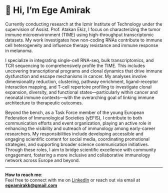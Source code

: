 # 👋 Hi, I’m Ege Amirak

Currently conducting research at the Izmir Institute of Technology under the supervision of Assist. Prof. Atakan Ekiz, I focus on characterizing the tumor immune microenvironment (TIME) using high-throughput transcriptomic datasets. My work investigates how non-coding RNAs contribute to immune cell heterogeneity and influence therapy resistance and immune response in melanoma.

I specialize in integrating single-cell RNA-seq, bulk transcriptomics, and TCR sequencing to comprehensively profile the TIME. This includes uncovering transcriptional programs and clonal dynamics that drive immune dysfunction and escape mechanisms in cancer. My analyses involve dimensionality reduction, clustering, pathway enrichment, ligand-receptor interaction mapping, and T-cell repertoire profiling to investigate clonal expansion, diversity, and functional states—particularly within cancer and neonatal immune contexts—with the overarching goal of linking immune architecture to therapeutic outcomes.

Beyond the bench, as a Task Force member of the young European Federation of Immunological Societies (yEFIS), I contribute to both communication efforts and event organization, playing an active role in enhancing the visibility and outreach of immunology among early-career researchers. My responsibilities include developing accessible and engaging scientific content for social media, coordinating promotional strategies, and supporting broader science communication initiatives. Through these roles, I aim to bridge scientific excellence with community engagement, fostering a more inclusive and collaborative immunology network across Europe and beyond.

---

**How to reach me**:  
Feel free to connect with me on [LinkedIn](https://www.linkedin.com/in/ege-amirak) or reach out via email at **egeamirakk@gmail.com**
